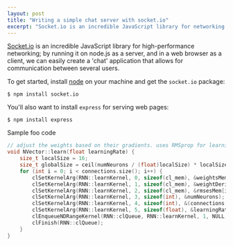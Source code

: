 ```yaml
---
layout: post
title: "Writing a simple chat server with socket.io"
excerpt: "Socket.io is an incredible JavaScript library for networking; by running it on node.js as a server, and in a web browser as a client, we can easily create a 'chat' application that allows for communication between several users."
---
```


[Socket.io](http://socket.io) is an incredible JavaScript library for high-performance networking; by running it on node.js as a server, and in a web browser as a client, we can easily create a 'chat' application that allows for communication between several users.

To get started, install [node](https://nodejs.org) on your machine and get the `socket.io` package:

```shell
$ npm install socket.io
```

You'll also want to install `express` for serving web pages:

```shell
$ npm install express
```

Sample foo code

```c++
// adjust the weights based on their gradients. uses RMSprop for learning rate adjustment
void NVector::learn(float learningRate) {
	size_t localSize = 16;
	size_t globalSize = ceil(numNeurons / (float)localSize) * localSize;
	for (int i = 0; i < connections.size(); i++) {
		clSetKernelArg(RNN::learnKernel, 0, sizeof(cl_mem), &weightsMem[i]);
		clSetKernelArg(RNN::learnKernel, 1, sizeof(cl_mem), &weightDerivativesMem[i]);
		clSetKernelArg(RNN::learnKernel, 2, sizeof(cl_mem), &rmsesMem[i]);
		clSetKernelArg(RNN::learnKernel, 3, sizeof(int), &numNeurons);
		clSetKernelArg(RNN::learnKernel, 4, sizeof(int), &(connections[i]->numNeurons));
		clSetKernelArg(RNN::learnKernel, 5, sizeof(float), &learningRate);
		clEnqueueNDRangeKernel(RNN::clQueue, RNN::learnKernel, 1, NULL, &globalSize, &localSize, 0, NULL, NULL);
		clFinish(RNN::clQueue);
	}
}
```
